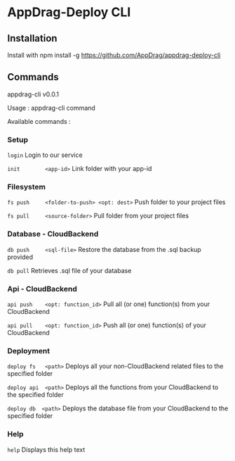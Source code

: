 # AppDrag-Deploy CLI

## Installation

Install with npm install -g https://github.com/AppDrag/appdrag-deploy-cli

## Commands

appdrag-cli v0.0.1

Usage  : appdrag-cli command <args>
   
Available commands :


### Setup

   `login` 					                     Login to our service
   
   `init 	    <app-id>` 			            Link folder with your app-id
   

### Filesystem

   `fs push  	<folder-to-push> <opt: dest>`	Push folder to your project files
   
   `fs pull  	<source-folder>` 		         Pull folder from your project files
   

### Database - CloudBackend

   `db push  	<sql-file>` 			            Restore the database from the .sql backup provided
   
   `db pull` 					                     Retrieves .sql file of your database
   

### Api - CloudBackend

   `api push  	<opt: function_id>`		        Pull all (or one) function(s) from your CloudBackend
   
   `api pull  	<opt: function_id>`		        Push all (or one) function(s) of your CloudBackend
   
### Deployment

   `deploy fs  	<path>`		                    Deploys all your non-CloudBackend related files to the specified folder
   
   `deploy api  <path>`           		        Deploys all the functions from your CloudBackend to the specified folder

  `deploy db  <path>`           		        Deploys the database file from your CloudBackend to the specified folder

### Help

   `help` 					                    Displays this help text
   
